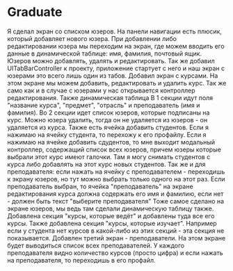 # Graduate
Я сделал экран со списком юзеров. На панели навигации есть плюсик, который добавляет нового юзера. При добавлении либо редактировании юзера мы переходим на экран, где можем вводить его данные в динамической таблице: имя, фамилия, почтовый ящик.
Юзеров можно добавлять, удалять и редактировать.
Так же добавил UITabBarController к проекту, приложение стартует с него и наш экран с юзерами это всего лишь один из табов.
Добавил экран с курсами. На этом экране мы можем добавить, редактировать и удалить курс. Так же само как и в случае с юзерами у нас открывается контроллер редактирования. Также динамическая таблица
В 1 секции идут поля "название курса", "предмет", "отрасль" и преподаватель (имя и фамилия). 
Во 2 секции идет список юзеров, которые подписаны на курс. Можно юзера удалить, тогда он не удаляется из юзеров - он удаляется из курса. Также есть ячейка добавить студентов. Если я нажимаю на ячейку студента, то перехожу к его профайлу.
Если я нажимаю на ячейке добавить сдудентов, то мне выходит модальный контроллер, содержащий список всех юзеров, причем юзеры которые выбрали этот курс имеют галочки. Там я могу снимать студентов с курса либо добавлять на этот курс новых студентов.
Так же и для преподавателя: если нажать на ячейку с преподавателем - переходишь к экрану юзеров, но тут можно выбрать только одного на этот раз. 
Если преподаватель выбран, то ячейка "преподаватель" на экране редактирования курса должна содержать его имя и фамилию, если нет - должен быть текст "выберите преподавателя"
Тоже самое сделано на экране юзеров, мы ведь там сделали динамическую таблицу также.
Добавлена секция "курсы, которые ведёт" и добавлены туда все его курсы. Также добавлена секция "курсы, которые изучает". 
Например если у студента нет курсов в какой-либо из этих секций - эта секция не показывается. 
Добавлен третий экран - преподаватели. На этом экране будет выводиться список всех преподавателей. У каждого преподавателя видно количество курсов (просто цифра) и если нажать на преподавателя, то переходишь в его профайл.
